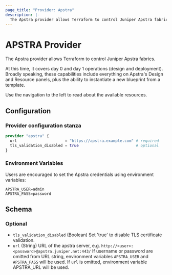 ```yaml
---
page_title: "Provider: Apstra"
description: |-
  The Apstra provider allows Terraform to control Juniper Apstra fabrics.
---
```


# APSTRA Provider

The Apstra provider allows Terraform to control Juniper Apstra fabrics.

At this time, it covers day 0 and day 1 operations (design and deployment).
Broadly speaking, these capabilities include everything on Apstra's Design and
Resource panels, plus the ability to instantiate a new blueprint from a template.

Use the navigation to the left to read about the available resources.

## Configuration

### Provider configuration stanza

```terraform
provider "apstra" {
  url                     = "https://apstra.example.com" # required
  tls_validation_disabled = true                         # optional
}
```

### Environment Variables

Users are encouraged to set the Apstra credentials using environment variables:
```shell
APSTRA_USER=admin
APSTRA_PASS=password
```

<!-- schema generated by tfplugindocs -->
## Schema

### Optional

- `tls_validation_disabled` (Boolean) Set 'true' to disable TLS certificate validation.
- `url` (String) URL of the apstra server, e.g. `http://<user>:<password>@apstra.juniper.net:443/`
If username or password are omitted from URL string, environment variables `APSTRA_USER` and `APSTRA_PASS` will be used.  If `url` is omitted, environment variable APSTRA_URL will be used.
